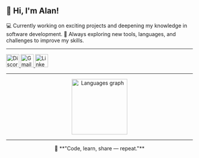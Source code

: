 <h2 align="left">👋 Hi, I'm Alan! </h2>

<p align="left">
💻 Currently working on exciting projects and deepening my knowledge in software development.  
🚀 Always exploring new tools, languages, and challenges to improve my skills.  
</p>

---

<div align="left">
  <a href="https://discordapp.com/users/celtico9081" target="_blank">
    <img src="https://img.shields.io/static/v1?message=Discord&logo=discord&label=&color=7289DA&logoColor=white&labelColor=&style=for-the-badge" height="35" alt="Discord logo"  />
  </a>
  <a href="mailto:contato.alanmesquita2024@gmail.com" target="_blank">
    <img src="https://img.shields.io/static/v1?message=Gmail&logo=gmail&label=&color=D14836&logoColor=white&labelColor=&style=for-the-badge" height="35" alt="Gmail logo"  />
  </a>
  <a href="https://www.linkedin.com/in/alan-rodrigues-1038a6266/" target="_blank">
    <img src="https://img.shields.io/static/v1?message=LinkedIn&logo=linkedin&label=&color=0077B5&logoColor=white&labelColor=&style=for-the-badge" height="35" alt="LinkedIn logo"  />
  </a>
</div>

---

<div align="center">
  <img src="https://github-readme-stats.vercel.app/api/top-langs?username=Celtico01&locale=en&hide_title=false&layout=compact&card_width=320&langs_count=5&theme=dark&hide_border=false&order=2" height="150" alt="Languages graph"  />
</div>

---

<p align="center">
📌 **"Code, learn, share — repeat."**  
</p>
